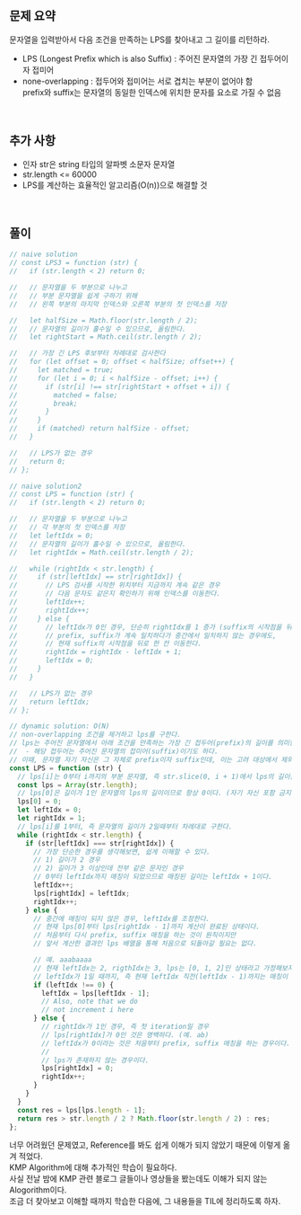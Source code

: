 ## 문제 요약

문자열을 입력받아서 다음 조건을 만족하는 LPS를 찾아내고 그 길이를 리턴하라.

- LPS (Longest Prefix which is also Suffix) : 주어진 문자열의 가장 긴 접두어이자 접미어
- none-overlapping : 접두어와 접미어는 서로 겹치는 부분이 없어야 함  
  prefix와 suffix는 문자열의 동일한 인덱스에 위치한 문자를 요소로 가질 수 없음

</br>

## 추가 사항

- 인자 str은 string 타입의 알파벳 소문자 문자열
- str.length <= 60000
- LPS를 계산하는 효율적인 알고리즘(O(n))으로 해결할 것

</br>

## 풀이

```javascript
// naive solution
// const LPS3 = function (str) {
//   if (str.length < 2) return 0;

//   // 문자열을 두 부분으로 나누고
//   // 부분 문자열을 쉽게 구하기 위해
//   // 왼쪽 부분의 마지막 인덱스와 오른쪽 부분의 첫 인덱스를 저장

//   let halfSize = Math.floor(str.length / 2);
//   // 문자열의 길이가 홀수일 수 있으므로, 올림한다.
//   let rightStart = Math.ceil(str.length / 2);

//   // 가장 긴 LPS 후보부터 차례대로 검사한다
//   for (let offset = 0; offset < halfSize; offset++) {
//     let matched = true;
//     for (let i = 0; i < halfSize - offset; i++) {
//       if (str[i] !== str[rightStart + offset + i]) {
//         matched = false;
//         break;
//       }
//     }
//     if (matched) return halfSize - offset;
//   }

//   // LPS가 없는 경우
//   return 0;
// };

// naive solution2
// const LPS = function (str) {
//   if (str.length < 2) return 0;

//   // 문자열을 두 부분으로 나누고
//   // 각 부분의 첫 인덱스를 저장
//   let leftIdx = 0;
//   // 문자열의 길이가 홀수일 수 있으므로, 올림한다.
//   let rightIdx = Math.ceil(str.length / 2);

//   while (rightIdx < str.length) {
//     if (str[leftIdx] == str[rightIdx]) {
//       // LPS 검사를 시작한 위치부터 지금까지 계속 같은 경우
//       // 다음 문자도 같은지 확인하기 위해 인덱스를 이동한다.
//       leftIdx++;
//       rightIdx++;
//     } else {
//       // leftIdx가 0인 경우, 단순히 rightIdx를 1 증가 (suffix의 시작점을 뒤로 한 칸 이동)
//       // prefix, suffix가 계속 일치하다가 중간에서 일치하지 않는 경우에도,
//       // 현재 suffix의 시작점을 뒤로 한 칸 이동한다.
//       rightIdx = rightIdx - leftIdx + 1;
//       leftIdx = 0;
//     }
//   }

//   // LPS가 없는 경우
//   return leftIdx;
// };

// dynamic solution: O(N)
// non-overlapping 조건을 제거하고 lps를 구한다.
// lps는 주어진 문자열에서 아래 조건을 만족하는 가장 긴 접두어(prefix)의 길이를 의미한다.
//  - 해당 접두어는 주어진 문자열의 접미어(suffix)이기도 하다.
// 이때, 문자열 자기 자신은 그 자체로 prefix이자 suffix인데, 이는 고려 대상에서 제외한다.
const LPS = function (str) {
  // lps[i]는 0부터 i까지의 부분 문자열, 즉 str.slice(0, i + 1)에서 lps의 길이를 저장한다.
  const lps = Array(str.length);
  // lps[0]은 길이가 1인 문자열의 lps의 길이이므로 항상 0이다. (자기 자신 포함 금지)
  lps[0] = 0;
  let leftIdx = 0;
  let rightIdx = 1;
  // lps[i]를 1부터, 즉 문자열의 길이가 2일때부터 차례대로 구한다.
  while (rightIdx < str.length) {
    if (str[leftIdx] === str[rightIdx]) {
      // 가장 단순한 경우를 생각해보면, 쉽게 이해할 수 있다.
      // 1) 길이가 2 경우
      // 2) 길이가 3 이상인데 전부 같은 문자인 경우
      // 0부터 leftIdx까지 매칭이 되었으므로 매칭된 길이는 leftIdx + 1이다.
      leftIdx++;
      lps[rightIdx] = leftIdx;
      rightIdx++;
    } else {
      // 중간에 매칭이 되지 않은 경우, leftIdx를 조정한다.
      // 현재 lps[0]부터 lps[rightIdx - 1]까지 계산이 완료된 상태이다.
      // 처음부터 다시 prefix, suffix 매칭을 하는 것이 원칙이지만
      // 앞서 계산한 결과인 lps 배열을 통해 처음으로 되돌아갈 필요는 없다.

      // 예. aaabaaaa
      // 현재 leftIdx는 2, rigthIdx는 3, lps는 [0, 1, 2]인 상태라고 가정해보자.
      // leftIdx가 1일 때까지, 즉 현재 leftIdx 직전(leftIdx - 1)까지는 매칭이 되었다.
      if (leftIdx !== 0) {
        leftIdx = lps[leftIdx - 1];
        // Also, note that we do
        // not increment i here
      } else {
        // rightIdx가 1인 경우, 즉 첫 iteration일 경우
        // lps[rightIdx]가 0인 것은 명백하다. (예. ab)
        // leftIdx가 0이라는 것은 처음부터 prefix, suffix 매칭을 하는 경우이다.
        //
        // lps가 존재하지 않는 경우이다.
        lps[rightIdx] = 0;
        rightIdx++;
      }
    }
  }
  const res = lps[lps.length - 1];
  return res > str.length / 2 ? Math.floor(str.length / 2) : res;
};
```

너무 어려웠던 문제였고, Reference를 봐도 쉽게 이해가 되지 않았기 때문에 이렇게 옮겨 적었다.  
KMP Algorithm에 대해 추가적인 학습이 필요하다.  
사실 전날 밤에 KMP 관련 블로그 글들이나 영상들을 봤는데도 이해가 되지 않는 Alogorithm이다.  
조금 더 찾아보고 이해할 때까지 학습한 다음에, 그 내용들을 TIL에 정리하도록 하자.
